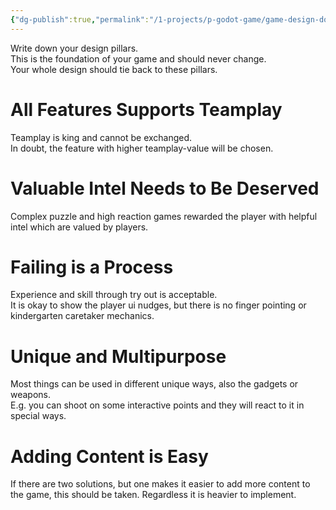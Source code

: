 ```yaml
---
{"dg-publish":true,"permalink":"/1-projects/p-godot-game/game-design-document/core/design-pillars/","created":"2024-06-23T19:45:59.741+02:00","updated":"2024-04-14T18:18:11.401+02:00"}
---
```



Write down your design pillars.  
This is the foundation of your game and should never change.  
Your whole design should tie back to these pillars.  

# All Features Supports Teamplay

Teamplay is king and cannot be exchanged.  
In doubt, the feature with higher teamplay-value will be chosen.  

# Valuable Intel Needs to Be Deserved

Complex puzzle and high reaction games rewarded the player with helpful intel which are valued by players.  

# Failing is a Process

Experience and skill through try out is acceptable.  
It is okay to show the player ui nudges, but there is no finger pointing or kindergarten caretaker mechanics.  

# Unique and Multipurpose

Most things can be used in different unique ways, also the gadgets or weapons.  
E.g. you can shoot on some interactive points and they will react to it in special ways.  

# Adding Content is Easy

If there are two solutions, but one makes it easier to add more content to the game, this should be taken. Regardless it is heavier to implement.

